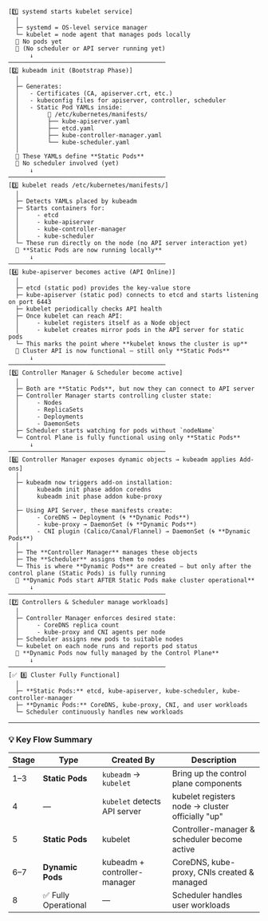 ```
[1️⃣ systemd starts kubelet service]
  │
  ├─ systemd = OS-level service manager
  └─ kubelet = node agent that manages pods locally
  🔹 No pods yet
  🔹 (No scheduler or API server running yet)
      ↓
────────────────────────────────────────────
[2️⃣ kubeadm init (Bootstrap Phase)]
  │
  ├─ Generates:
  │   - Certificates (CA, apiserver.crt, etc.)
  │   - kubeconfig files for apiserver, controller, scheduler
  │   - Static Pod YAMLs inside:
  │        📁 /etc/kubernetes/manifests/
  │        ├── kube-apiserver.yaml
  │        ├── etcd.yaml
  │        ├── kube-controller-manager.yaml
  │        └── kube-scheduler.yaml
  │
  🔸 These YAMLs define **Static Pods**
  🔸 No scheduler involved (yet)
      ↓
────────────────────────────────────────────
[3️⃣ kubelet reads /etc/kubernetes/manifests/]
  │
  ├─ Detects YAMLs placed by kubeadm
  ├─ Starts containers for:
  │     - etcd
  │     - kube-apiserver
  │     - kube-controller-manager
  │     - kube-scheduler
  └─ These run directly on the node (no API server interaction yet)
  🔹 **Static Pods are now running locally**
      ↓
────────────────────────────────────────────
[4️⃣ kube-apiserver becomes active (API Online)]
  │
  ├─ etcd (static pod) provides the key-value store
  ├─ kube-apiserver (static pod) connects to etcd and starts listening on port 6443
  ├─ kubelet periodically checks API health
  ├─ Once kubelet can reach API:
  │     - kubelet registers itself as a Node object
  │     - kubelet creates mirror pods in the API server for static pods
  └─ This marks the point where **kubelet knows the cluster is up**
  🔹 Cluster API is now functional — still only **Static Pods**
      ↓
────────────────────────────────────────────
[5️⃣ Controller Manager & Scheduler become active]
  │
  ├─ Both are **Static Pods**, but now they can connect to API server
  ├─ Controller Manager starts controlling cluster state:
  │     - Nodes
  │     - ReplicaSets
  │     - Deployments
  │     - DaemonSets
  ├─ Scheduler starts watching for pods without `nodeName`
  └─ Control Plane is fully functional using only **Static Pods**
      ↓
────────────────────────────────────────────
[6️⃣ Controller Manager exposes dynamic objects → kubeadm applies Add-ons]
  │
  ├─ kubeadm now triggers add-on installation:
  │     kubeadm init phase addon coredns
  │     kubeadm init phase addon kube-proxy
  │
  ├─ Using API Server, these manifests create:
  │     - CoreDNS → Deployment (🌀 **Dynamic Pods**)
  │     - kube-proxy → DaemonSet (🌀 **Dynamic Pods**)
  │     - CNI plugin (Calico/Canal/Flannel) → DaemonSet (🌀 **Dynamic Pods**)
  │
  ├─ The **Controller Manager** manages these objects
  ├─ The **Scheduler** assigns them to nodes
  └─ This is where **Dynamic Pods** are created — but only after the control plane (Static Pods) is fully running
  🔹 **Dynamic Pods start AFTER Static Pods make cluster operational**
      ↓
────────────────────────────────────────────
[7️⃣ Controllers & Scheduler manage workloads]
  │
  ├─ Controller Manager enforces desired state:
  │     - CoreDNS replica count
  │     - kube-proxy and CNI agents per node
  ├─ Scheduler assigns new pods to suitable nodes
  └─ kubelet on each node runs and reports pod status
  🔹 **Dynamic Pods now fully managed by the Control Plane**
      ↓
────────────────────────────────────────────
[✅ 8️⃣ Cluster Fully Functional]
  │
  ├─ **Static Pods:** etcd, kube-apiserver, kube-scheduler, kube-controller-manager
  ├─ **Dynamic Pods:** CoreDNS, kube-proxy, CNI, and user workloads
  └─ Scheduler continuously handles new workloads
```

---

### 💡 Key Flow Summary

| Stage | Type                | Created By                   | Description                                      |
| ----- | ------------------- | ---------------------------- | ------------------------------------------------ |
| 1–3   | **Static Pods**     | `kubeadm` → `kubelet`        | Bring up the control plane components            |
| 4     | —                   | `kubelet` detects API server | kubelet registers node → cluster officially "up" |
| 5     | **Static Pods**     | kubelet                      | Controller-manager & scheduler become active     |
| 6–7   | **Dynamic Pods**    | kubeadm + controller-manager | CoreDNS, kube-proxy, CNIs created & managed      |
| 8     | ✅ Fully Operational | —                            | Scheduler handles user workloads                 |


